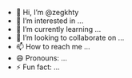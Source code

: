 - 👋 Hi, I’m @zegkhty
- 👀 I’m interested in ...
- 🌱 I’m currently learning ...
- 💞️ I’m looking to collaborate on ...
- 📫 How to reach me ...
- 😄 Pronouns: ...
- ⚡ Fun fact: ...

<!---
zegkhty/zegkhty is a ✨ special ✨ repository because its `README.md` (this file) appears on your GitHub profile.
You can click the Preview link to take a look at your changes.
--->
